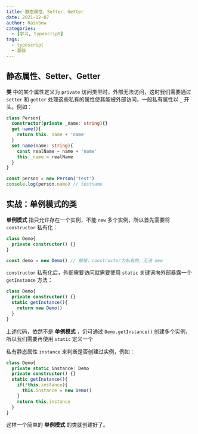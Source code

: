 ```yaml
---
title: 静态属性、Setter、Getter
date: 2021-12-07
author: Rainbow
categories:
  - [学习, typescript]
tags:
  - typescript
  - 基础
---
```


## 静态属性、Setter、Getter

**类** 中的某个属性定义为 `private` 访问类型时，外部无法访问，这时我们需要通过 `setter` 和 `getter` 处理这些私有的属性使其能被外部访问，一般私有属性以 `_` 开头。例如：

```typescript
class Person{
  constructor(private _name: string){}
  get name(){
    return this._name + 'name'
  }
  set name(name: string){
    const realName = name + 'name'
    this._name = realName
  }
}

const person = new Person('test')
console.log(person.name) // testname
```



## 实战：单例模式的类

**单例模式** 指只允许存在一个实例，不能 `new` 多个实例，所以首先需要将 `constructor` 私有化：

```typescript
class Demo{
  private constructor() {}
}

const demo = new Demo() // 报错，constructor为私有的，无法 new
```

 `constructor` 私有化后，外部需要访问就需要使用 `static` 关键词向外部暴露一个 `getInstance` 方法：

```typescript
class Demo{
  private constructor() {}
  static getInstance(){
    return new Demo()
  }
}
```

上述代码，依然不是 **单例模式** ，仍可通过 `Demo.getInstance()` 创建多个实例，所以我们需要再使用 `static` 定义一个 

私有静态属性 `instance` 来判断是否创建过实例，例如：

```typescript
class Demo{
  private static instance: Demo
  private constructor() {}
  static getInstance(){
    if(!this.instance){
      this.instance = new Demo()
    }
    return this.instance
  }
}
```

这样一个简单的 **单例模式** 的类就创建好了。